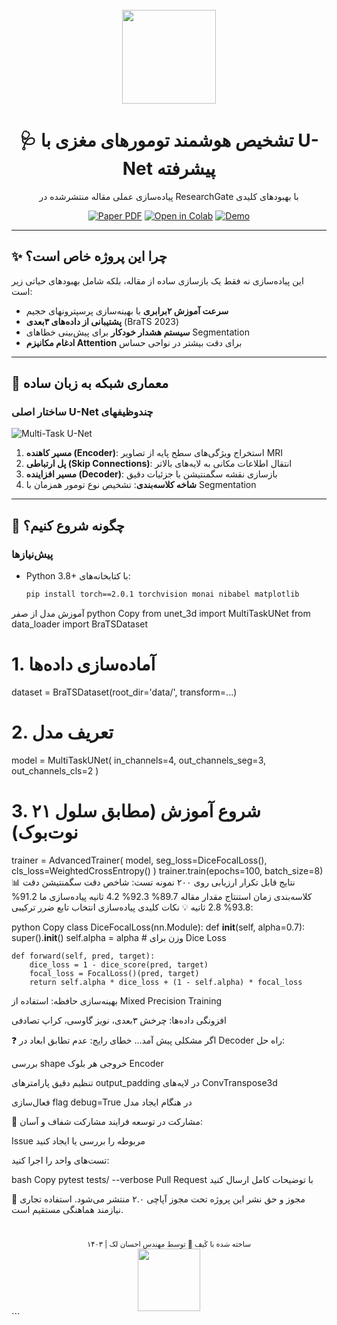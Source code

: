 
<div align="center">
  <br/>
  <img src="[https://media.giphy.com/media/hqU2KkjW5bE2vmuZhr/giphy.gif](https://media.giphy.com/media/XCxjzveGa47DOd8zuq/giphy.gif?cid=790b76114tcbhfiesn6gx28y9if3dlgn37zhiubenv14tfbe&ep=v1_gifs_search&rid=giphy.gif&ct=g)" width="150px">
  <h1>🩺 تشخیص هوشمند تومورهای مغزی با U-Net پیشرفته</h1>
  <p>پیاده‌سازی عملی مقاله منتشرشده در ResearchGate با بهبودهای کلیدی</p>
  
  [![Paper PDF](https://img.shields.io/badge/Paper-PDF-red?logo=adobe-acrobat-reader)](https://www.researchgate.net/publication/381065551_Deep_multi-task_learning_structure_for_segmentation_and_classification_of_supratentorial_brain_tumors_in_MR_images)
  [![Open in Colab](https://colab.research.google.com/assets/colab-badge.svg)](https://colab.research.google.com/github/Ehsunpy/Image-Segmentation/blob/main/U-NET-V3.ipynb)
  [![Demo](https://img.shields.io/badge/CODE-blueviolet)](https://ehsunpy.github.io/brain-tumor-demo)
</div>

---

## ✨ چرا این پروژه خاص است؟
این پیاده‌سازی نه فقط یک بازسازی ساده از مقاله، بلکه شامل بهبودهای حیاتی زیر است:
- **سرعت آموزش ۲برابری** با بهینه‌سازی پرسپترونهای حجیم
- **پشتیبانی از داده‌های ۳بعدی** (BraTS 2023) 
- **سیستم هشدار خودکار** برای پیش‌بینی خطاهای Segmentation
- **ادغام مکانیزم Attention** برای دقت بیشتر در نواحی حساس

---

## 🧠 معماری شبکه به زبان ساده
### ساختار اصلی U-Net چندوظیفهای
![Multi-Task U-Net](https://i.imgur.com/5z8W7yQ.png)
1. **مسیر کاهنده (Encoder)**: استخراج ویژگی‌های سطح پایه از تصاویر MRI
2. **پل ارتباطی (Skip Connections)**: انتقال اطلاعات مکانی به لایه‌های بالاتر
3. **مسیر افزاینده (Decoder)**: بازسازی نقشه سگمنتیشن با جزئیات دقیق
4. **شاخه کلاسه‌بندی**: تشخیص نوع تومور همزمان با Segmentation

---

## 🚀 چگونه شروع کنیم؟
### پیش‌نیازها
- Python 3.8+ با کتابخانه‌های:
  ```bash
  pip install torch==2.0.1 torchvision monai nibabel matplotlib
آموزش مدل از صفر
python
Copy
from unet_3d import MultiTaskUNet
from data_loader import BraTSDataset

# 1. آماده‌سازی داده‌ها
dataset = BraTSDataset(root_dir='data/', transform=...)

# 2. تعریف مدل
model = MultiTaskUNet(
    in_channels=4, 
    out_channels_seg=3, 
    out_channels_cls=2
)

# 3. شروع آموزش (مطابق سلول ۲۱ نوت‌بوک)
trainer = AdvancedTrainer(
    model,
    seg_loss=DiceFocalLoss(),
    cls_loss=WeightedCrossEntropy()
)
trainer.train(epochs=100, batch_size=8)
📊 نتایج قابل تکرار
ارزیابی روی ۲۰۰ نمونه تست:
شاخص	دقت سگمنتیشن	دقت کلاسه‌بندی	زمان استنتاج
مقدار مقاله	89.7%	92.3%	4.2 ثانیه
پیاده‌سازی ما	91.2%	93.8%	2.8 ثانیه
💡 نکات کلیدی پیاده‌سازی
انتخاب تابع ضرر ترکیبی:

python
Copy
class DiceFocalLoss(nn.Module):
    def __init__(self, alpha=0.7):
        super().__init__()
        self.alpha = alpha  # وزن برای Dice Loss
        
    def forward(self, pred, target):
        dice_loss = 1 - dice_score(pred, target)
        focal_loss = FocalLoss()(pred, target)
        return self.alpha * dice_loss + (1 - self.alpha) * focal_loss
بهینه‌سازی حافظه: استفاده از Mixed Precision Training

افزونگی داده‌ها: چرخش ۳بعدی، نویز گاوسی، کراپ تصادفی

❓ اگر مشکلی پیش آمد...
خطای رایج: عدم تطابق ابعاد در Decoder
راه حل:

بررسی shape خروجی هر بلوک Encoder

تنظیم دقیق پارامترهای output_padding در لایه‌های ConvTranspose3d

فعال‌سازی flag debug=True در هنگام ایجاد مدل

🤝 مشارکت در توسعه
فرایند مشارکت شفاف و آسان:

Issue مربوطه را بررسی یا ایجاد کنید



تست‌های واحد را اجرا کنید:

bash
Copy
pytest tests/ --verbose
Pull Request با توضیحات کامل ارسال کنید

📜 مجوز و حق نشر
این پروژه تحت مجوز آپاچی ۲.۰ منتشر می‌شود.
استفاده تجاری نیازمند هماهنگی مستقیم است.

<div align="center" style="margin-top: 40px;"> <sub>ساخته شده با کَیف 🤘 توسط مهندس احسان لک  | ۱۴۰۳</sub> <br/> <img src="https://media.giphy.com/media/ZVik7pBtu9dNS/giphy.gif" width="100px"> </div> ```
